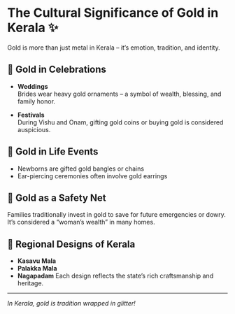 # The Cultural Significance of Gold in Kerala ✨

Gold is more than just metal in Kerala – it’s emotion, tradition, and identity.

## 🎉 Gold in Celebrations

- **Weddings**  
  Brides wear heavy gold ornaments – a symbol of wealth, blessing, and family honor.

- **Festivals**  
  During Vishu and Onam, gifting gold coins or buying gold is considered auspicious.

## 👶 Gold in Life Events

- Newborns are gifted gold bangles or chains
- Ear-piercing ceremonies often involve gold earrings

## 🧿 Gold as a Safety Net

Families traditionally invest in gold to save for future emergencies or dowry. It’s considered a “woman’s wealth” in many homes.

## 💎 Regional Designs of Kerala

- **Kasavu Mala**
- **Palakka Mala**
- **Nagapadam**
Each design reflects the state’s rich craftsmanship and heritage.

---

_In Kerala, gold is tradition wrapped in glitter!_
